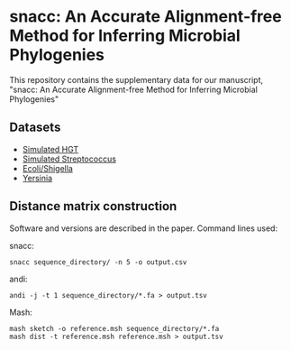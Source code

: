 # snacc: An Accurate Alignment-free Method for Inferring Microbial Phylogenies

This repository contains the supplementary data for our manuscript, "snacc: An Accurate Alignment-free Method for Inferring Microbial Phylogenies"

Datasets
-----------

* [Simulated HGT](http://afproject.org/media/genome/hgt/simulated/sim_hgt/dataset/simulated-sim_hgt.zip)
* [Simulated Streptococcus](https://figshare.com/articles/_/5483461)
* [Ecoli/Shigella](http://afproject.org/media/genome/hgt/unsimulated/ecoli_shigella/dataset/unsimulated-ecoli_shigella.zip)
* [Yersinia](http://afproject.org/media/genome/hgt/unsimulated/yersinia/dataset/unsimulated-yersinia.zip)

Distance matrix construction
------------

Software and versions are described in the paper. Command lines used:

snacc:
```
snacc sequence_directory/ -n 5 -o output.csv
```

andi:
```
andi -j -t 1 sequence_directory/*.fa > output.tsv
```

Mash:
```
mash sketch -o reference.msh sequence_directory/*.fa
mash dist -t reference.msh reference.msh > output.tsv
```
